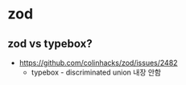 # zod

## zod vs typebox?
- https://github.com/colinhacks/zod/issues/2482
    - typebox - discriminated union 내장 안함
